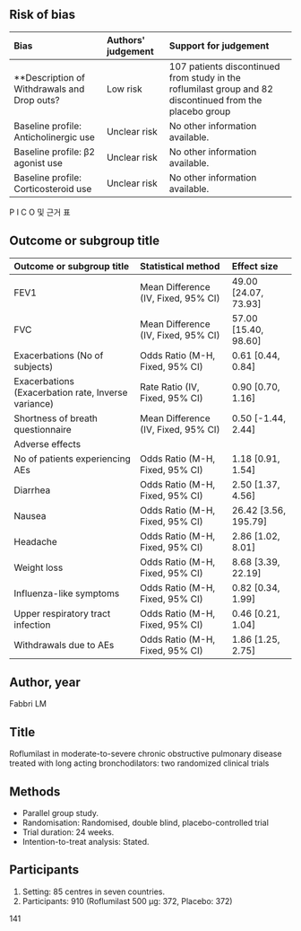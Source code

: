 ## Risk of bias
| Bias | Authors' judgement | Support for judgement |
| :------------------------------------ | :----------------- | :----------------------------------------------------------------------------------------------------------------------------------------------------------------------------------------------------------------------------------------------------------------------------------------------------------------------------------------------------------------------------------------------------------------------------------------------------------------------------------------------------------------------------------------------------------------------------------------------------------------------------------------------------------------------------------------------------------------------------------------------------------------------------------------------------------------------------------------------------------------------------------------------------------------------------------------------------------------------------------------------------------------------------------------------------------------------------------------------------------------------------------------------------------------------------------------------------------------------------------------------------------------------------------------------------------------------------------------------------------------------------------------------------------------------------------------------------------------------------------------------------------------------------------------------------------------------------------------------------------------------------------------------------------------------------------------------------------------------------------------------------------------------------------------------------------------------------------------------------------------------------------------------------------------------------------------------------------------------------------------------------------------------------------------------------------------------------------------------------------------------------------------------------------------------------------------------------------------------------------------------------------------------------------------------------------------------------------------------------------------------------------------------------------------------------------------------------------------------------------------------------------------------------------------------------------------------------------------------------------------------------------------------------------------------------------------------------------------------------------------------------------------------------------------------------------------------------------------------------------------------------------------------------------------------------------------------------------------------------------------------------------------------------------------------------------------------------------------------------------------------------------------------------------------------------------------------------------------------------------------------------------------------------------------------------------------------------------------------------------------------------------------------------------------------------------------------------------------------------------------------------------------------------------------------------------------------------------------------------------------------------------------------------------------------------------------------------------------------------------------------------------------------------------------------------------------------------------------------------------------------------------------------------------------------------------------------------------------------------------------------------------------------------------------------------------------------------------------------------------------------------------------------------------------------------------------------------------------------------------------------------------------------------------------------------------------------------------------------------------------------------------------------------------------------------------------------------------------------------------------------------------------------------------------------------------------------------------------------------------------------------------------------------------------------------------------------------------------------------------------------------------------------------------------------------------------------------------------------------------------------------------------------------------------------------------------------------------------------------------------------------------------------------------------------------------------------------------------------------------------------------------------------------------------------------------------------------------------------------------------------------------------------------------------------------------------------------------------------------------------------------------------------------------------------------------------------------------------------------------------------------------------------------------------------------------------------------------------------------------------------------------------------------------------------------------------------------------------------------------------------------------------------------------------------------------------------------------------------------------------------------------------------------------------------------------------------------------------------------------------------------------------------------------------------------------------------------------------------------------------------------------------------------------------------------------------------------------------------------------------------------------------------------------------------------------------------------------------------------------------------------------------------------------------------------------------------------------------------------------------------------------------------------------------------------------------------------------------------------------------------------------------------------------------------------------------------------------------------------------------------------------------------------------------------------------------------------------------------------------------------------------------------------------------------------------------------------------------------------------------------------------------------------------------------------------------------------------------------------------------------------------------------------------------------------------------------------------------------------------------------------------------------------------------------------------------------------------------------------------------------------------------------------------------------------------------------------------------------------------------------------------------------------------------------------------------------------------------------------------------------------------------------------------------------------------------------------------------------------------------------------------------------------------------------------------------------------------------------------------------------------------------------------------------------------------------------------------------------------------------------------------------------------------------------------------------------------------------------------------------------------------------------------------------------------------------------------------------------------------------------------------------------------------------------------------------------------------------------------------------------------------------------------------------------------------------------------------------------------------------------------------------------------------------------------------------------------------------------------------------------------------------------------------------------------------------------------------------------------------------------------------------------------------------------------------------------------------------------------------------------------------------------------------------------------------------------------------------------------------------------------------------------------------------------------------------------------------------------------------------------------------------------------------------------------------------------------------------------------------------------------------------------------------------------------------------------------------------------------------------------------------------------------------------------------------------------------------------------------------------------------------------------------------------------------------------------------------------------------------------------------------------------------------------------------------------------------------------------------------------------------------------------------------------------------------------------------------------------------------------------------------------------------------------------------------------------------------------------------------------------------------------------------------------------------------------------------------------------------------------------------------------------------------------------------------------------------------------------------------------------------------------------------------------------------------------------------------------------------------------------------------------------------------------------------------------------------------------------------------------------------------------------------------------------------------------------------------------------------------------------------------------------------------------------------------------------------------------------------------------------------------------------------------------------------------------------------------------------------------------------------------------------------------------------------------------------------------------------------------------------------------------------------------------------------------------------------------------------------------------------------------------------------------------------------------------------------------------------------------------------------------------------------------------------------------------------------------------------------------------------------------------------------------------------------------------------------------------------------------------------------------------------------------------------------------------------------------------------------------------------------------------------------------------------------------------------------------------------------------------------------------------------------------------------------------------------------------------------------------------------------------------------------------------------------------------------------------------------------------------------------------------------------------------------------------------------------------------------------------------------------------------------------------------------------------------------------------------------------------------------------------------------------------------------------------------------------------------------------------------------------------------------------------------------------------------------------------------------------------------------------------------------------------------------------------------------------------------------------------------------------------------------------------------------------------------------------------------------------------------------------------------------------------------------------------------------------------------------------------------------------------------------------------------------------------------------------------------------------------------------------------------------------------------------------------------------------------------------------------------------------------------------------------------------------------------------------------------------------------------------------------------------------------------------------------------------------------------------------------------------------------------------------------------------------------------------------------------------------------------------------------------------------------------------------------------------------------------------------------------------------------------------------------------------------------------------------------------------------------------------------------------------------------------------------------------------------------------------------------------------------------------------------------------------------------------------------------------------------------------------------------------------------------------------------------------------------------------------------------------------------------------------------------------------------------------------------------------------------------------------------------------------------------------------------------------------------------------------------------------------------------------------------------------------------------------------------------------------------------------------------------------------------------------------------------------------------------------------------------------------------------------------------------------------------------------------------------------------------------------------------------------------------------------------------------------------------------------------------------------------------------------------------------------------------------------------------------------------------------------------------------------------------------------------------------------------------------------------------------------------------------------------------------------------------------------------------------------------------------------------------------------------------------------------------------------------------------------------------------------------------------------------------------------------------------------------------------------------------------------------------------------------------------------------------------------------------------------------------------------------------------------------------------------------------------------------------------------------------------------------------------------------------------------------------------------------------------------------------------------------------------------------------------------------------------------------------------------------------------------------------------------------------------------------------------------------------------------------------------------------------------------------------------------------------------------------------------------------------------------------------------------------------------------------------------------------------------------------------------------------------------------------------------------------------------------------------------------------------------------------------------------------------------------------------------------------------------------------------------------------------------------------------------------------------------------------------------------------------------------------------------------------------------------------------------------------------------------------------------------------------------------------------------------------------------------------------------------------------------------------------------------------------------------------------------------------------------------------------------------------------------------------------------------------------------------------------------------------------------------------------------------------------------------------------------------------------------------------------------------------------------------------------------------------------------------------------------------------------------------------------------------------------------------------------------------------------------------------------------------------------------------------------------------------------------------------------------------------------------------------------------------------------------------------------------------------------------------------------------------------------------------------------------------------------------------------------------------------------------------------------------------------------------------------------------------------------------------------------------------------------------------------------------------------------------------------------------------------------------------------------------------------------------------------------------------------------------------------------------------------------------------------------------------------------------------------------------------------------------------------------------------------------------------------------------------------------------------------------------------------------------------------------------------------------------------------------------------------------------------------------------------------------------------------------------------------------------------------------------------------------------------------------------------------------------------------------------------------------------------------------------------------------------------------------------------------------------------------------------------------------------------------------------------------------------------------------------------------------------------------------------------------------------------------------------------------------------------------------------------------------------------------------------------------------------------------------------------------------------------------------------------------------------------------------------------------------------------------------------------------------------------------------------------------------------------------------------------------------------------------------------------------------------------------------------------------------------------------------------------------------------------------------------------------------------------------------------------------------------------------------------------------------------------------------------------------------------------------------------------------------------------------------------------------------------------------------------------------------------------------------------------------------------------------------------------------------------------------------------------------------------------------------------------------------------------------------------------------------------------------------------------------------------------------------------------------------------------------------------------------------------------------------------------------------------------------------------------------------------------------------------------------------------------------------------------------------------------------------------------------------------------------------------------------------------------------------------------------------------------------------------------------------------------------------------------------------------------------------------------------------------------------------------------------------------------------------------------------------------------------------------------------------------------------------------------------------------------------------------------------------------------------------------------------------------------------------------------------------------------------------------------------------------------------------------------------------------------------------------------------------------------------------------------------------------------------------------------------------------------------------------------------------------------------------------------------------------------------------------------------------------------------------------------------------------------------------------------------------------------------------------------------------------------------------------------------------------------------------------------------------------------------------------------------------------------------------------------------------------------------------------------------------------------------------------------------------------------------------------------------------------------------------------------------------------------------------------------------------------------------------------------------------------------------------------------------------------------------------------------------------------------------------------------------------------------------------------------------------------------------------------------------------------------------------------------------------------------------------------------------------------------------------------------------------------------------------------------------------------------------------------------------------------------------------------------------------------------------------------------------------------------------------------------------------------------------------------------------------------------------------------------------------------------------------------------------------------------------------------------------------------------------------------------------------------------------------------------------------------------------------------------------------------------------------------------------------------------------------------------------------------------------------------------------------------------------------------------------------------------------------------------------------------------------------------------------------------------------------------------------------------------------------------------------------------------------------------------------------------------------------------------------------------------------------------------------------------------------------------------------------------------------------------------------------------------------------------------------------------------------------------------|
| **Description of Withdrawals and Drop outs? | Low risk | 107 patients discontinued from study in the roflumilast group and 82 discontinued from the placebo group |
| Baseline profile: Anticholinergic use | Unclear risk | No other information available. |
| Baseline profile: β2 agonist use | Unclear risk | No other information available. |
| Baseline profile: Corticosteroid use | Unclear risk | No other information available. |

P I C O 및 근거 표

## Outcome or subgroup title
| Outcome or subgroup title | Statistical method | Effect size |
| :------------------------------------------ | :---------------------------------- | :-------------------------- |
| FEV1 | Mean Difference (IV, Fixed, 95% CI) | 49.00 [24.07, 73.93] |
| FVC | Mean Difference (IV, Fixed, 95% CI) | 57.00 [15.40, 98.60] |
| Exacerbations (No of subjects) | Odds Ratio (M-H, Fixed, 95% CI) | 0.61 [0.44, 0.84] |
| Exacerbations (Exacerbation rate, Inverse variance) | Rate Ratio (IV, Fixed, 95% CI) | 0.90 [0.70, 1.16] |
| Shortness of breath questionnaire | Mean Difference (IV, Fixed, 95% CI) | 0.50 [-1.44, 2.44] |
| Adverse effects | | |
| No of patients experiencing AEs | Odds Ratio (M-H, Fixed, 95% CI) | 1.18 [0.91, 1.54] |
| Diarrhea | Odds Ratio (M-H, Fixed, 95% CI) | 2.50 [1.37, 4.56] |
| Nausea | Odds Ratio (M-H, Fixed, 95% CI) | 26.42 [3.56, 195.79] |
| Headache | Odds Ratio (M-H, Fixed, 95% CI) | 2.86 [1.02, 8.01] |
| Weight loss | Odds Ratio (M-H, Fixed, 95% CI) | 8.68 [3.39, 22.19] |
| Influenza-like symptoms | Odds Ratio (M-H, Fixed, 95% CI) | 0.82 [0.34, 1.99] |
| Upper respiratory tract infection | Odds Ratio (M-H, Fixed, 95% CI) | 0.46 [0.21, 1.04] |
| Withdrawals due to AEs | Odds Ratio (M-H, Fixed, 95% CI) | 1.86 [1.25, 2.75] |

## Author, year
Fabbri LM

## Title
Roflumilast in moderate-to-severe chronic obstructive pulmonary disease treated with long acting bronchodilators: two randomized clinical trials

## Methods
- Parallel group study.
- Randomisation: Randomised, double blind, placebo-controlled trial
- Trial duration: 24 weeks.
- Intention-to-treat analysis: Stated.

## Participants
1.  Setting: 85 centres in seven countries.
2.  Participants: 910 (Roflumilast 500 μg: 372, Placebo: 372)

<PAGE>141